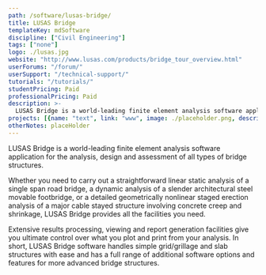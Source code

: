 ```yaml
---
path: /software/lusas-bridge/
title: LUSAS Bridge
templateKey: mdSoftware
discipline: ["Civil Engineering"]
tags: ["none"]
logo: ./lusas.jpg
website: "http://www.lusas.com/products/bridge_tour_overview.html"
userForums: "/forum/"
userSupport: "/technical-support/"
tutorials: "/tutorials/"
studentPricing: Paid
professionalPricing: Paid
description: >-
  LUSAS Bridge is a world-leading finite element analysis software application for the analysis, design and assessment of all types of bridge structures.
projects: [{name: "text", link: "www", image: ./placeholder.png, description: "blah blah"}]
otherNotes: placeHolder
---
```


LUSAS Bridge is a world-leading finite element analysis software application for the analysis, design and assessment of all types of bridge structures. 

Whether you need to carry out a straightforward linear static analysis of a single span road bridge, a dynamic analysis of a slender architectural steel movable footbridge, or a detailed geometrically nonlinear staged erection analysis of a major cable stayed structure involving concrete creep and shrinkage, LUSAS Bridge provides all the facilities you need. 

Extensive results processing, viewing and report generation facilities give you ultimate control over what you plot and print from your analysis. In short, LUSAS Bridge software handles simple grid/grillage and slab structures with ease and has a full range of additional software options and features for more advanced bridge structures.
